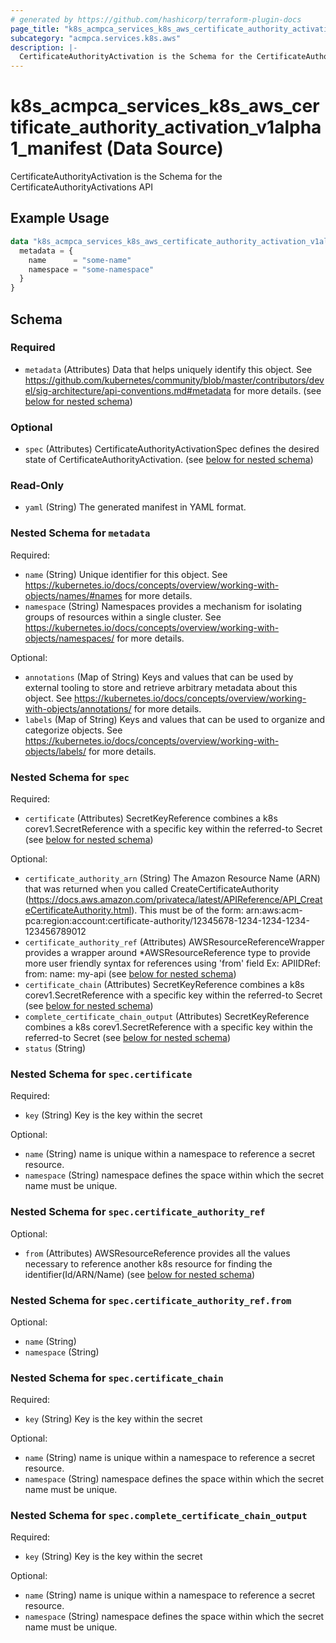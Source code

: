 ```yaml
---
# generated by https://github.com/hashicorp/terraform-plugin-docs
page_title: "k8s_acmpca_services_k8s_aws_certificate_authority_activation_v1alpha1_manifest Data Source - terraform-provider-k8s"
subcategory: "acmpca.services.k8s.aws"
description: |-
  CertificateAuthorityActivation is the Schema for the CertificateAuthorityActivations API
---
```


# k8s_acmpca_services_k8s_aws_certificate_authority_activation_v1alpha1_manifest (Data Source)

CertificateAuthorityActivation is the Schema for the CertificateAuthorityActivations API

## Example Usage

```terraform
data "k8s_acmpca_services_k8s_aws_certificate_authority_activation_v1alpha1_manifest" "example" {
  metadata = {
    name      = "some-name"
    namespace = "some-namespace"
  }
}
```

<!-- schema generated by tfplugindocs -->
## Schema

### Required

- `metadata` (Attributes) Data that helps uniquely identify this object. See https://github.com/kubernetes/community/blob/master/contributors/devel/sig-architecture/api-conventions.md#metadata for more details. (see [below for nested schema](#nestedatt--metadata))

### Optional

- `spec` (Attributes) CertificateAuthorityActivationSpec defines the desired state of CertificateAuthorityActivation. (see [below for nested schema](#nestedatt--spec))

### Read-Only

- `yaml` (String) The generated manifest in YAML format.

<a id="nestedatt--metadata"></a>
### Nested Schema for `metadata`

Required:

- `name` (String) Unique identifier for this object. See https://kubernetes.io/docs/concepts/overview/working-with-objects/names/#names for more details.
- `namespace` (String) Namespaces provides a mechanism for isolating groups of resources within a single cluster. See https://kubernetes.io/docs/concepts/overview/working-with-objects/namespaces/ for more details.

Optional:

- `annotations` (Map of String) Keys and values that can be used by external tooling to store and retrieve arbitrary metadata about this object. See https://kubernetes.io/docs/concepts/overview/working-with-objects/annotations/ for more details.
- `labels` (Map of String) Keys and values that can be used to organize and categorize objects. See https://kubernetes.io/docs/concepts/overview/working-with-objects/labels/ for more details.


<a id="nestedatt--spec"></a>
### Nested Schema for `spec`

Required:

- `certificate` (Attributes) SecretKeyReference combines a k8s corev1.SecretReference with a specific key within the referred-to Secret (see [below for nested schema](#nestedatt--spec--certificate))

Optional:

- `certificate_authority_arn` (String) The Amazon Resource Name (ARN) that was returned when you called CreateCertificateAuthority (https://docs.aws.amazon.com/privateca/latest/APIReference/API_CreateCertificateAuthority.html). This must be of the form: arn:aws:acm-pca:region:account:certificate-authority/12345678-1234-1234-1234-123456789012
- `certificate_authority_ref` (Attributes) AWSResourceReferenceWrapper provides a wrapper around *AWSResourceReference type to provide more user friendly syntax for references using 'from' field Ex: APIIDRef: from: name: my-api (see [below for nested schema](#nestedatt--spec--certificate_authority_ref))
- `certificate_chain` (Attributes) SecretKeyReference combines a k8s corev1.SecretReference with a specific key within the referred-to Secret (see [below for nested schema](#nestedatt--spec--certificate_chain))
- `complete_certificate_chain_output` (Attributes) SecretKeyReference combines a k8s corev1.SecretReference with a specific key within the referred-to Secret (see [below for nested schema](#nestedatt--spec--complete_certificate_chain_output))
- `status` (String)

<a id="nestedatt--spec--certificate"></a>
### Nested Schema for `spec.certificate`

Required:

- `key` (String) Key is the key within the secret

Optional:

- `name` (String) name is unique within a namespace to reference a secret resource.
- `namespace` (String) namespace defines the space within which the secret name must be unique.


<a id="nestedatt--spec--certificate_authority_ref"></a>
### Nested Schema for `spec.certificate_authority_ref`

Optional:

- `from` (Attributes) AWSResourceReference provides all the values necessary to reference another k8s resource for finding the identifier(Id/ARN/Name) (see [below for nested schema](#nestedatt--spec--certificate_authority_ref--from))

<a id="nestedatt--spec--certificate_authority_ref--from"></a>
### Nested Schema for `spec.certificate_authority_ref.from`

Optional:

- `name` (String)
- `namespace` (String)



<a id="nestedatt--spec--certificate_chain"></a>
### Nested Schema for `spec.certificate_chain`

Required:

- `key` (String) Key is the key within the secret

Optional:

- `name` (String) name is unique within a namespace to reference a secret resource.
- `namespace` (String) namespace defines the space within which the secret name must be unique.


<a id="nestedatt--spec--complete_certificate_chain_output"></a>
### Nested Schema for `spec.complete_certificate_chain_output`

Required:

- `key` (String) Key is the key within the secret

Optional:

- `name` (String) name is unique within a namespace to reference a secret resource.
- `namespace` (String) namespace defines the space within which the secret name must be unique.
